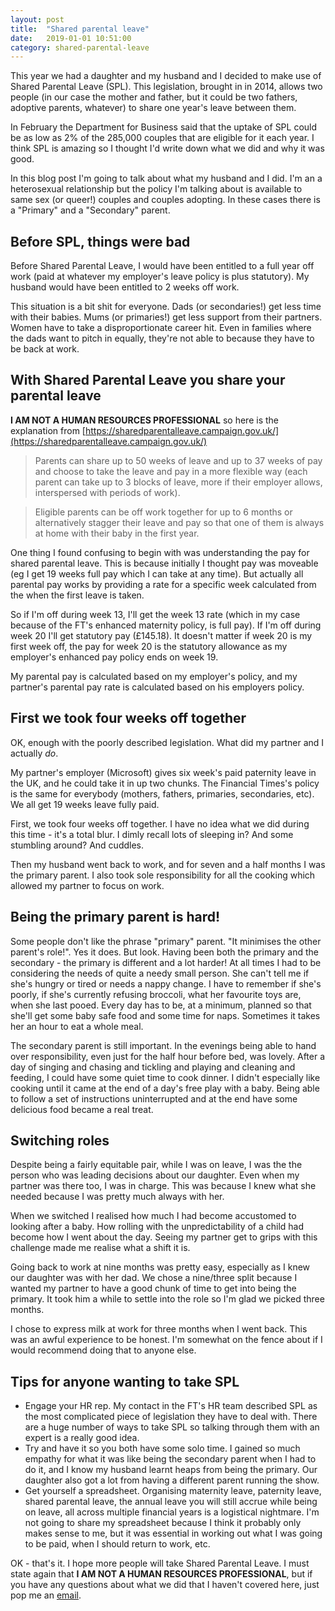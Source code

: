 ```yaml
---
layout: post
title:  "Shared parental leave"
date:   2019-01-01 10:51:00
category: shared-parental-leave
---
```

This year we had a daughter and my husband and I decided to make use of Shared Parental Leave (SPL). This legislation, brought in in 2014, allows two people (in our case the mother and father, but it could be two fathers, adoptive parents, whatever) to share one year's leave between them.

In February the Department for Business said that the uptake of SPL could be as low as 2% of the 285,000 couples that are eligible for it each year. I think SPL is amazing so I thought I'd write down what we did and why it was good.

In this blog post I'm going to talk about what my husband and I did.  I'm an a heterosexual relationship but the policy I'm talking about is available to same sex (or queer!) couples and couples adopting. In these cases there is a "Primary" and a "Secondary" parent.

## Before SPL, things were bad

Before Shared Parental Leave, I would have been entitled to a full year off work (paid at whatever my employer's leave policy is plus statutory). My husband would have been entitled to 2 weeks off work.

This situation is a bit shit for everyone. Dads (or secondaries!) get less time with their babies. Mums (or primaries!) get less support from their partners. Women have to take a disproportionate career hit. Even in families where the dads want to pitch in equally, they're not able to because they have to be back at work.

## With Shared Parental Leave you share your parental leave

**I AM NOT A HUMAN RESOURCES PROFESSIONAL** so here is the explanation from [https://sharedparentalleave.campaign.gov.uk/](https://sharedparentalleave.campaign.gov.uk/)

>Parents can share up to 50 weeks of leave and up to 37 weeks of pay and choose to take the leave and pay in a more flexible way (each parent can take up to 3 blocks of leave, more if their employer allows, interspersed with periods of work).

>Eligible parents can be off work together for up to 6 months or alternatively stagger their leave and pay so that one of them is always at home with their baby in the first year.

One thing I found confusing to begin with was understanding the pay for shared parental leave. This is because initially I thought pay was moveable (eg I get 19 weeks full pay which I can take at any time). But actually all parental pay works by providing a rate for a specific week calculated from the when the first leave is taken.

So if I'm off during week 13, I'll get the week 13 rate (which in my case because of the FT's enhanced maternity policy, is full pay). If I'm off during week 20 I'll get statutory pay (£145.18). It doesn't matter if week 20 is my first week off, the pay for week 20 is the statutory allowance as my employer's enhanced pay policy ends on week 19.

My parental pay is calculated based on my employer's policy, and my partner's parental pay rate is calculated based on his employers policy.

## First we took four weeks off together

OK, enough with the poorly described legislation. What did my partner and I actually *do*.

My partner's employer (Microsoft) gives six week's paid paternity leave in the UK, and he could take it in up two chunks. The Financial Times's policy is the same for everybody (mothers, fathers, primaries, secondaries, etc). We all get 19 weeks leave fully paid.

First, we took four weeks off together. I have no idea what we did during this time - it's a total blur. I dimly recall lots of sleeping in? And some stumbling around? And cuddles.

Then my husband went back to work, and for seven and a half months I was the primary parent. I also took sole responsibility for all the cooking which allowed my partner to focus on work.

## Being the primary parent is hard!

Some people don't like the phrase "primary" parent. "It minimises the other parent's role!". Yes it does. But look. Having been both the primary and the secondary - the primary is different and a lot harder! At all times I had to be considering the needs of quite a needy small person. She can't tell me if she's hungry or tired or needs a nappy change. I have to remember if she's poorly, if she's currently refusing broccoli, what her favourite toys are, when she last pooed. Every day has to be, at a minimum, planned so that she'll get some baby safe food and some time for naps. Sometimes it takes her an hour to eat a whole meal.

The secondary parent is still important. In the evenings being able to hand over responsibility, even just for the half hour before bed, was lovely. After a day of singing and chasing and tickling and playing and cleaning and feeding, I could have some quiet time to cook dinner. I didn't especially like cooking until it came at the end of a day's free play with a baby. Being able to follow a set of instructions uninterrupted and at the end have some delicious food became a real treat.

## Switching roles

Despite being a fairly equitable pair, while I was on leave, I was the the person who was leading decisions about our daughter. Even when my partner was there too, I was in charge. This was because I knew what she needed because I was pretty much always with her.

When we switched I realised how much I had become accustomed to looking after a baby. How rolling with the unpredictability of a child had become how I went about the day. Seeing my partner get to grips with this challenge made me realise what a shift it is.

Going back to work at nine months was pretty easy, especially as I knew our daughter was with her dad. We chose a nine/three split because I wanted my partner to have a good chunk of time to get into being the primary. It took him a while to settle into the role so I'm glad we picked three months.

I chose to express milk at work for three months when I went back. This was an awful experience to be honest. I'm somewhat on the fence about if I would recommend doing that to anyone else.

## Tips for anyone wanting to take SPL

* Engage your HR rep. My contact in the FT's HR team described SPL as the most complicated piece of legislation they have to deal with. There are a huge number of ways to take SPL so talking through them with an expert is a really good idea.
* Try and have it so you both have some solo time. I gained so much empathy for what it was like being the secondary parent when I had to do it, and I know my husband learnt heaps from being the primary. Our daughter also got a lot from having a different parent running the show.
* Get yourself a spreadsheet. Organising maternity leave, paternity leave, shared parental leave, the annual leave you will still accrue while being on leave, all across multiple financial years is a logistical nightmare. I'm not going to share my spreadsheet because I think it probably only makes sense to me, but it was essential in working out what I was going to be paid, when I should return to work, etc.

OK - that's it. I hope more people will take Shared Parental Leave. I must state again that **I AM NOT A HUMAN RESOURCES PROFESSIONAL**, but if you have any questions about what we did that I haven't covered here, just pop me an [email](mailto:alice.bartlett@gmail.com).
